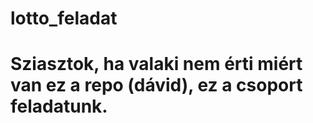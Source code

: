 # lotto_feladat
# Sziasztok, ha valaki nem érti miért van ez a repo (dávid), ez a csoport feladatunk.
